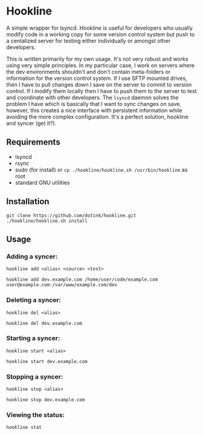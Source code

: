 # Hookline

A simple wrapper for lsyncd.  Hookline is useful for developers who usually modify code in a working copy for some version control system but push to a centalized server for testing either individually or amongst other developers.

This is written primarily for my own usage.  It's not very robust and works using very simple principles.  In my particular case, I work on servers where the dev environments shouldn't and don't contain meta-folders or information for the version control system.  If I use SFTP mounted drives, then I have to pull changes down I save on the server to commit to version control.  If I modify them locally then I have to push them to the server to test and coordinate with other developers.  The `lsyncd` daemon solves the problem I have which is basically that I want to sync changes on save, however, this creates a nice interface with persistent information while avoiding the more complex configuration.  It's a perfect solution, hookline and syncer (get it?).

## Requirements

- lsyncd
- rsync
- sudo (for install) or `cp ./hookline/hookline.sh /usr/bin/hookline` as root
- standard GNU utilities

## Installation

```
git clone https://github.com/dotink/hookline.git
./hookline/hookline.sh install
```

## Usage

### Adding a syncer:

```
hookline add <alias> <source> <test>
```

```
hookline add dev.example.com /home/user/code/example.com user@example.com:/var/www/example.com/dev
```

### Deleting a syncer:

```
hookline del <alias>
```

```
hookline del dev.example.com
```

### Starting a syncer:

```
hookline start <alias>
```

```
hookline start dev.example.com
```

### Stopping a syncer:

```
hookline stop <alias>
```

```
hookline stop dev.example.com
```

### Viewing the status:

```
hookline stat
```
